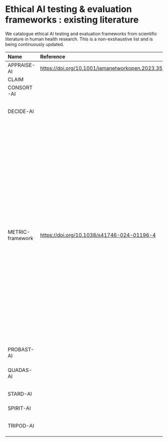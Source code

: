 # Ethical AI testing & evaluation frameworks : existing literature
We catalogue ethical AI testing and evaluation frameworks from scientific literature in human health research. This is a non-exshaustive list and is being continuously updated.  

| **Name** | **Reference** | **Description** | **Relevance**|
|:---------|:--------------|:----------------|:-------------|
|APPRAISE-AI|https://doi.org/10.1001/jamanetworkopen.2023.35377|
|CLAIM|||imaging|
|CONSORT-AI|||clinical trials|
|DECIDE-AI|||clinical evaluation (early stage)|
|METRIC-framework |https://doi.org/10.1038/s41746-024-01196-4|Research question ‘Along which characteristics should data quality be evaluated when employing a dataset for trustworthy AI in medicine?’. A specialised data quality framework for medical training data comprising 15 awareness dimensions, along which developers of medical ML applications should investigate the content of a dataset. The dimensions are divided into 6 clusters: measurement process, timeliness, representativeness, informativeness, consistency, data management. No data governance or management. no specific metrics provided.| data quality evaluation|
|PROBAST-AI|||prediction model, bias|
|QUADAS-AI|||diagnostic tests, quality assessment|
|STARD-AI|||diagnostic accuracy|
|SPIRIT-AI|||clinical trials|
|TRIPOD-AI||clinical prediciton model, diagnosis, prognosis|


